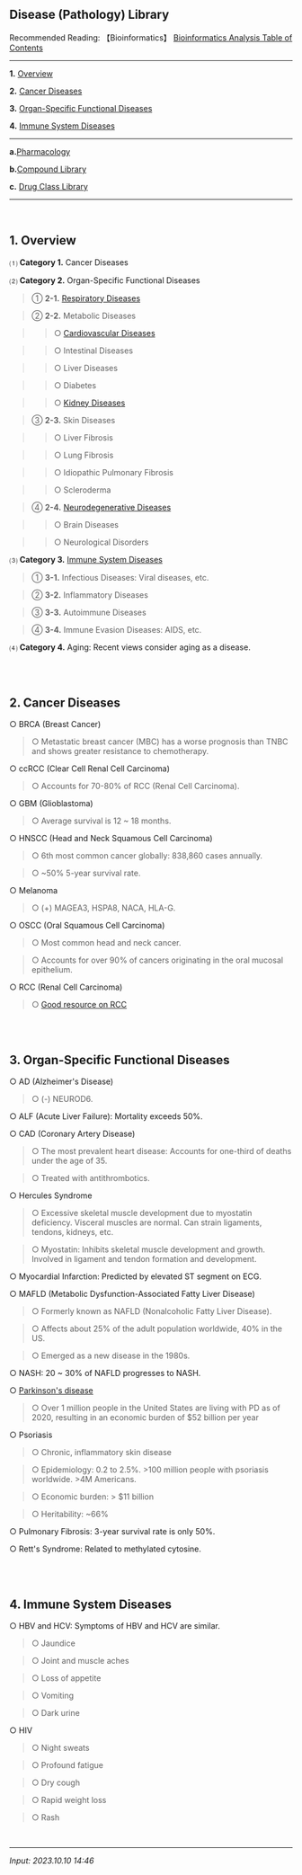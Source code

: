 ## **Disease (Pathology) Library**

Recommended Reading: 【Bioinformatics】 [Bioinformatics Analysis Table of Contents](https://jb243.github.io/pages/836)

---

**1.** [Overview](#1-overview)

**2.** [Cancer Diseases](#2-cancer-diseases)

**3.** [Organ-Specific Functional Diseases](#3-organ-specific-functional-diseases)

**4.** [Immune System Diseases](#4-immune-system-diseases)

---

**a.**[Pharmacology](https://jb243.github.io/pages/2197)

**b.**[Compound Library](https://jb243.github.io/pages/842)

**c.** [Drug Class Library](https://jb243.github.io/pages/311)

---

<br>

## **1. Overview**

⑴ **Category 1.** Cancer Diseases

⑵ **Category 2.** Organ-Specific Functional Diseases

> ① **2-1.** [Respiratory Diseases](https://jb243.github.io/pages/85)

> ② **2-2.** Metabolic Diseases

>> ○ [Cardiovascular Diseases](https://jb243.github.io/pages/83)

>> ○ Intestinal Diseases

>> ○ Liver Diseases

>> ○ Diabetes

>> ○ [Kidney Diseases](https://jb243.github.io/pages/87)

> ③ **2-3.** Skin Diseases

>> ○ Liver Fibrosis

>> ○ Lung Fibrosis

>> ○ Idiopathic Pulmonary Fibrosis

>> ○ Scleroderma

> ④ **2-4.** [Neurodegenerative Diseases](https://jb243.github.io/pages/1207)

>> ○ Brain Diseases

>> ○ Neurological Disorders

⑶ **Category 3.** [Immune System Diseases](https://jb243.github.io/pages/86)

> ① **3-1.** Infectious Diseases: Viral diseases, etc.

> ② **3-2.** Inflammatory Diseases

> ③ **3-3.** Autoimmune Diseases

> ④ **3-4.** Immune Evasion Diseases: AIDS, etc.

⑷ **Category 4.** Aging: Recent views consider aging as a disease.

<br>

<br>

## **2. Cancer Diseases**

○ BRCA (Breast Cancer)

> ○ Metastatic breast cancer (MBC) has a worse prognosis than TNBC and shows greater resistance to chemotherapy.

○ ccRCC (Clear Cell Renal Cell Carcinoma)

> ○ Accounts for 70-80% of RCC (Renal Cell Carcinoma).

○ GBM (Glioblastoma)

> ○ Average survival is 12 ~ 18 months.

○ HNSCC (Head and Neck Squamous Cell Carcinoma)

> ○ 6th most common cancer globally: 838,860 cases annually.

> ○ ~50% 5-year survival rate.

○ Melanoma

> ○ (+) MAGEA3, HSPA8, NACA, HLA-G.

○ OSCC (Oral Squamous Cell Carcinoma)

> ○ Most common head and neck cancer.

> ○ Accounts for over 90% of cancers originating in the oral mucosal epithelium.

○ RCC (Renal Cell Carcinoma)

> ○ [Good resource on RCC](https://www.onclive.com/view/adcs-and-radiotherapeutics-represent-novel-treatment-methods-in-rcc)

<br>

<br>

## **3. Organ-Specific Functional Diseases**

○ AD (Alzheimer's Disease)

> ○ (-) NEUROD6.

○ ALF (Acute Liver Failure): Mortality exceeds 50%.

○ CAD (Coronary Artery Disease)

> ○ The most prevalent heart disease: Accounts for one-third of deaths under the age of 35.

> ○ Treated with antithrombotics.

○ Hercules Syndrome

> ○ Excessive skeletal muscle development due to myostatin deficiency. Visceral muscles are normal. Can strain ligaments, tendons, kidneys, etc.

> ○ Myostatin: Inhibits skeletal muscle development and growth. Involved in ligament and tendon formation and development.

○ Myocardial Infarction: Predicted by elevated ST segment on ECG.

○ MAFLD (Metabolic Dysfunction-Associated Fatty Liver Disease)

> ○ Formerly known as NAFLD (Nonalcoholic Fatty Liver Disease).

> ○ Affects about 25% of the adult population worldwide, 40% in the US.

> ○ Emerged as a new disease in the 1980s.

○ NASH: 20 ~ 30% of NAFLD progresses to NASH.

○ [Parkinson's disease](https://jb243.github.io/pages/1207)

> ○ Over 1 million people in the United States are living with PD as of 2020, resulting in an economic burden of $52 billion per year

○ Psoriasis 

> ○ Chronic, inflammatory skin disease 

> ○ Epidemiology: 0.2 to 2.5%. >100 million people with psoriasis worldwide. >4M Americans.

> ○ Economic burden: > $11 billion

> ○ Heritability: ~66% 

○ Pulmonary Fibrosis: 3-year survival rate is only 50%.

○ Rett's Syndrome: Related to methylated cytosine.

<br>

<br>

## **4. Immune System Diseases**

○ HBV and HCV: Symptoms of HBV and HCV are similar.

> ○ Jaundice

> ○ Joint and muscle aches

> ○ Loss of appetite

> ○ Vomiting

> ○ Dark urine

○ HIV

> ○ Night sweats

> ○ Profound fatigue

> ○ Dry cough

> ○ Rapid weight loss

> ○ Rash

<br>

---

_Input: 2023.10.10 14:46_

